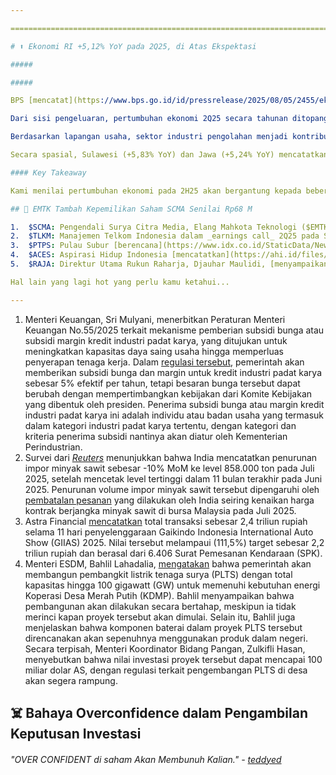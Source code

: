 ```yaml
---

==================================================================================================================================================================================================================================

# ⬆️ Ekonomi RI +5,12% YoY pada 2Q25, di Atas Ekspektasi

#####

##### 

BPS [mencatat](https://www.bps.go.id/id/pressrelease/2025/08/05/2455/ekonomi-indonesia-triwulan-ii-2025-tumbuh-4-04-persen--q-to-q---5-12-persen--y-on-y---semester-i-2025-tumbuh-4-99-persen--c-to-c--.html) bahwa pertumbuhan ekonomi Indonesia mencapai +5,12% YoY pada 2Q25 (vs. 2Q24: +5,05% YoY, 1Q25: +4,87% YoY), melampaui ekspektasi konsensus yang memperkirakan +4,8% YoY. Hasil ini membuat pertumbuhan ekonomi Indonesia selama 1H25 tercatat sebesar +4,99% YoY. Sebagai konteks, pemerintah mengincar pertumbuhan ekonomi di level +5% YoY berdasarkan target APBN 2025 yang telah di-_downgrade_, sementara target 2025 dari Bank Indonesia - yang telah di-_downgrade_ sebanyak 2x - berada di kisaran +4,6-5,4% YoY. Secara kuartalan, pertumbuhan ekonomi Indonesia tumbuh +4,04% QoQ (vs. 1Q25: -0,98% QoQ, 2Q24: +3,79% QoQ), juga lebih tinggi dari ekspektasi konsensus di level +3,7% QoQ.

Dari sisi pengeluaran, pertumbuhan ekonomi 2Q25 secara tahunan ditopang oleh komponen pembentukan modal tetap bruto (PMTB)/investasi yang tumbuh +6,99% YoY (vs. 2Q24: +4,42% YoY, 1Q25: +2,12% YoY) didorong oleh belanja modal pemerintah (+30,37% YoY). Sementara itu, konsumsi rumah tangga tumbuh +4,97% YoY (vs. 2Q24: +4,93% YoY, 1Q25: +4,95% YoY) seiring peningkatan belanja kebutuhan primer dan mobilitas masyarakat.

Berdasarkan lapangan usaha, sektor industri pengolahan menjadi kontributor terbesar bagi pertumbuhan dengan kenaikan +5,68% YoY (vs. 2Q24: +3,95%, 1Q25: +4,55% YoY) dan andil sebesar 1,13 _percentage point_ (vs. 2Q24: 0,79 _percentage point_, 1Q25: 0,93 _percentage point_), didorong produk kelapa sawit, besi dan baja. Sektor jasa lainnya (+11,31% YoY) dan jasa perusahaan (+9,31% YoY) tumbuh paling pesat pada 2Q25 didorong peningkatan jumlah pengunjung tempat rekreasi dan aktivitas agen/biro perjalanan wisata.

Secara spasial, Sulawesi (+5,83% YoY) dan Jawa (+5,24% YoY) mencatatkan pertumbuhan tertinggi. Sementara itu, Sumatra (+4,96% YoY), Kalimantan (+4,95% YoY), Bali & Nusra (+3,73% YoY), serta Maluku & Papua (+3,33% YoY) mencatatkan pertumbuhan yang lebih rendah dibandingkan pertumbuhan ekonomi nasional.

#### Key Takeaway

Kami menilai pertumbuhan ekonomi pada 2H25 akan bergantung kepada beberapa faktor yakni 1) dampak dari tarif AS yang mulai akan berlaku pada Agustus 2025, 2) akselerasi belanja pemerintah dan 3) tren penurunan suku bunga. Investor juga perlu memantau pidato kepresidenan pada Jumat pekan depan (15/8), yang dapat meng-_highlight_ program-program prioritas untuk 2026.

## 🛒 EMTK Tambah Kepemilikan Saham SCMA Senilai Rp68 M

1.  $SCMA: Pengendali Surya Citra Media, Elang Mahkota Teknologi ($EMTK), membeli ~325 juta saham SCMA dengan harga rata-rata ~210,6 rupiah per lembar pada 28 Juli-4 Agustus 2025. Total nilai transaksi mencapai ~68,4 miliar rupiah. Setelah [transaksi ini](https://www.idx.co.id/StaticData/NewsAndAnnouncement/ANNOUNCEMENTSTOCK/From_EREP/202508/3cab5fbe86_cf054a05f6.pdf), porsi kepemilikan langsung EMTK di SCMA naik dari 65,67% menjadi 66,11%.
2.  $TLKM: Manajemen Telkom Indonesia dalam _earnings call_ 2Q25 pada Selasa (5/8) mengatakan bahwa perseroan merevisi target pertumbuhan pendapatan dari _low single digit_ menjadi _flat_ untuk tahun 2025. Selain itu, perseroan juga menurunkan _guidance_ EBITDA margin 2025F dari 50-52% menjadi ~50%.
3.  $PTPS: Pulau Subur [berencana](https://www.idx.co.id/StaticData/NewsAndAnnouncement/ANNOUNCEMENTSTOCK/From_EREP/202508/6356c45cda_9d3b14e789.pdf) membagikan dividen interim tahun buku 2025 senilai ~6,5 miliar rupiah atau 3 rupiah per saham, mengindikasikan _dividend yield_ ~2,1% per Selasa (5/8). _Cum date_ di pasar reguler dan negosiasi pada 13 Agustus 2025, sementara pembayaran pada 27 Agustus 2025.
4.  $ACES: Aspirasi Hidup Indonesia [mencatatkan](https://ahi.id/files/uploads/financialreport/file/2025/Aug/01/688c26e210272/lk-ahi-1h25.pdf) laba bersih sebesar 151 miliar rupiah pada 2Q25 (-6% YoY, +7% QoQ). Hasil ini membuat laba bersih selama 1H25 mencapai 292 miliar rupiah (-20% YoY), di bawah ekspektasi karena setara 33% dari estimasi 2025F konsensus (vs. 3 tahun terakhir: ~39%). Lemahnya laba bersih pada 2Q25 ditekan oleh penurunan margin laba kotor ke level 46,7% (vs. 2Q24: 48,6%, 1Q25: 48%), terendah sejak 4Q18 (46,5%). Hasil tersebut membuat laba usaha turun (-7% YoY) pada 2Q25 sehingga laba usaha selama 1H25 hanya mencapai 385 miliar rupiah (-19% YoY) dan di bawah ekspektasi (36% estimasi 2025F konsensus). Pendapatan pada 2Q25 stagnan (+0% YoY, +0% QoQ) sehingga pendapatan selama 1H25 tumbuh +3% YoY, sejalan dengan ekspektasi (47% estimasi 2025F konsensus) tetapi di bawah _[guidance](https://stockbit.com/post/18222124)_ [2025](https://stockbit.com/post/18222124) dari manajemen yang menargetkan pertumbuhan pendapatan +5% YoY.
5.  $RAJA: Direktur Utama Rukun Raharja, Djauhar Maulidi, [menyampaikan](https://investor.id/market/405435/kian-terang-rencana-akuisisi-raja) bahwa rencana perseroan untuk mengakuisisi perusahaan yang bergerak di bidang infrastruktur LNG diperkirakan akan rampung pada 3Q25. Djauhar juga menambahkan bahwa terdapat rencana akuisisi perusahaan pada sektor _downstream_, yang saat ini sedang dalam tahap _due diligence_ dan diharapkan dapat diselesaikan pada akhir 2025. Sementara itu, RAJA mencatat realisasi _capex_ sebesar 20 juta dolar AS selama 1H25, setara dengan 29% dari total alokasi _capex_ tahun 2025. Djauhar menjelaskan bahwa penyerapan _capex_ difokuskan pada proyek-proyek strategis, seperti pembangunan kompresor di Sengkang, Sulawesi Selatan, pembangunan pipa BBM Tanjung Batu-Samarinda, serta pengembangan pipa di wilayah Jawa Barat.

Hal lain yang lagi hot yang perlu kamu ketahui...

---
```


1.  Menteri Keuangan, Sri Mulyani, menerbitkan Peraturan Menteri Keuangan No.55/2025 terkait mekanisme pemberian subsidi bunga atau subsidi margin kredit industri padat karya, yang ditujukan untuk meningkatkan kapasitas daya saing usaha hingga memperluas penyerapan tenaga kerja. Dalam [regulasi tersebut](https://ekonomi.bisnis.com/read/20250804/9/1899045/resmi-sri-mulyani-teken-pmk-subsidi-bunga-kredit-padat-karya-5), pemerintah akan memberikan subsidi bunga dan margin untuk kredit industri padat karya sebesar 5% efektif per tahun, tetapi besaran bunga tersebut dapat berubah dengan mempertimbangkan kebijakan dari Komite Kebijakan yang dibentuk oleh presiden. Penerima subsidi bunga atau margin kredit industri padat karya ini adalah individu atau badan usaha yang termasuk dalam kategori industri padat karya tertentu, dengan kategori dan kriteria penerima subsidi nantinya akan diatur oleh Kementerian Perindustrian.
2.  Survei dari _[Reuters](https://www.reuters.com/world/india/indias-july-palm-oil-imports-drop-soyoil-shipments-surge-dealers-say-2025-08-04/)_ menunjukkan bahwa India mencatatkan penurunan impor minyak sawit sebesar \-10% MoM ke level 858.000 ton pada Juli 2025, setelah mencetak level tertinggi dalam 11 bulan terakhir pada Juni 2025. Penurunan volume impor minyak sawit tersebut dipengaruhi oleh [pembatalan pesanan](https://www.reuters.com/business/energy/indian-refiners-cancel-palm-oil-orders-july-sept-prices-surge-2025-06-18/) yang dilakukan oleh India seiring kenaikan harga kontrak berjangka minyak sawit di bursa Malaysia pada Juli 2025.
3.  Astra Financial [mencatatkan](https://swa.co.id/read/462410/lampaui-target-transaksi-astra-financial-capai-rp24-triliun-di-giias-2025) total transaksi sebesar 2,4 triliun rupiah selama 11 hari penyelenggaraan Gaikindo Indonesia International Auto Show (GIIAS) 2025. Nilai tersebut melampaui (111,5%) target sebesar 2,2 triliun rupiah dan berasal dari 6.406 Surat Pemesanan Kendaraan (SPK).
4.  Menteri ESDM, Bahlil Lahadalia, [mengatakan](https://katadata.co.id/berita/energi/6891d426bc5e4/indonesia-akan-bangun-100-gw-plts-untuk-koperasi-desa-merah-putih) bahwa pemerintah akan membangun pembangkit listrik tenaga surya (PLTS) dengan total kapasitas hingga 100 gigawatt (GW) untuk memenuhi kebutuhan energi Koperasi Desa Merah Putih (KDMP). Bahlil menyampaikan bahwa pembangunan akan dilakukan secara bertahap, meskipun ia tidak merinci kapan proyek tersebut akan dimulai. Selain itu, Bahlil juga menjelaskan bahwa komponen baterai dalam proyek PLTS tersebut direncanakan akan sepenuhnya menggunakan produk dalam negeri. Secara terpisah, Menteri Koordinator Bidang Pangan, Zulkifli Hasan, menyebutkan bahwa nilai investasi proyek tersebut dapat mencapai 100 miliar dolar AS, dengan regulasi terkait pengembangan PLTS di desa akan segera rampung.

## ☠️ Bahaya Overconfidence dalam Pengambilan Keputusan Investasi

###### _"OVER CONFIDENT di saham Akan Membunuh Kalian." -_ _[teddyed](https://stockbit.com/teddyed?source=0)_

#####
